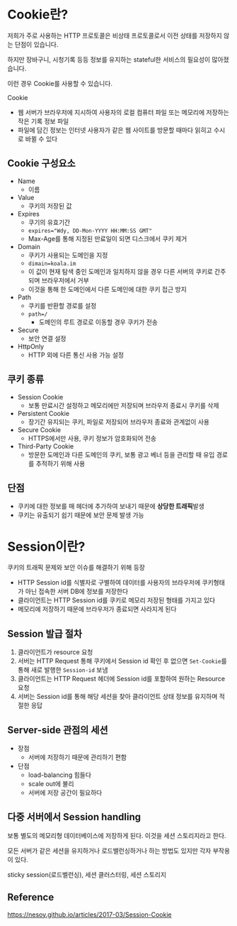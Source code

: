 # Cookie란?
저희가 주로 사용하는 HTTP 프로토콜은 비상태 프로토콜로서 이전 상태를 저장하지 않는 단점이 있습니다.

하지만 장바구니, 시청기록 등등 정보를 유지하는 stateful한 서비스의 필요성이 많아졌습니다.

이런 경우 Cookie를 사용할 수 있습니다.

Cookie
* 웹 서버가 브라우저에 지시하여 사용자의 로컬 컴퓨터 파일 또는 메모리에 저장하는 작은 기록 정보 파일
* 파일에 담긴 정보는 인터넷 사용자가 같은 웹 사이트를 방문할 때마다 읽히고 수시로 바뀔 수 있다

## Cookie 구성요소
* Name
    * 이름
* Value
    * 쿠키의 저장된 값
* Expires
    * 쿠기의 유효기간
    * ``expires="Wdy, DD-Mon-YYYY HH:MM:SS GMT"``
    * Max-Age를 통해 지정된 만료일이 되면 디스크에서 쿠키 제거
* Domain
    * 쿠키가 사용되는 도메인을 지정
    * ``dimain=koala.im``
    * 이 값이 현재 탐색 중인 도메인과 일치하지 않을 경우 다른 서버의 쿠키로 간주되며 브라우저에서 거부
    * 이것을 통해 한 도메인에서 다른 도메인에 대한 쿠키 접근 방지
* Path
    * 쿠키를 반환할 경로를 설정
    * ``path=/``
        * 도메인의 루트 경로로 이동할 경우 쿠키가 전송
* Secure
    * 보안 연결 설정
* HttpOnly
    * HTTP 외에 다른 통신 사용 가능 설정

## 쿠키 종류
* Session Cookie
    * 보통 만료시간 설정하고 메모리에만 저장되며 브라우저 종료시 쿠키를 삭제
* Persistent Cookie
    * 장기간 유지되는 쿠키, 파일로 저장되어 브라우저 종료와 관계없이 사용
* Secure Cookie
    * HTTPS에서만 사용, 쿠키 정보가 암호화되어 전송
* Third-Party Cookie
    * 방문한 도메인과 다른 도메인의 쿠키, 보통 광고 베너 등을 관리할 때 유입 경로를 추적하기 위해 사용


## 단점
* 쿠키에 대한 정보를 매 헤더에 추가하여 보내기 때문에 **상당한 트래픽**발생
* 쿠키는 유출되기 쉽기 때문에 보안 문제 발생 가능

# Session이란?
쿠키의 트래픽 문제와 보안 이슈를 해결하기 위해 등장

* HTTP Session id를 식별자로 구별하여 데이터를 사용자의 브라우저에 쿠키형태가 아닌 접속한 서버 DB에 정보를 저장한다
* 클라이언트는 HTTP Session id를 쿠키로 메모리 저장된 형태를 가지고 있다
* 메모리에 저장하기 때문에 브라우저가 종료되면 사라지게 된다

## Session 발급 절차
1. 클라이언트가 resource 요청
2. 서버는 HTTP Request 통해 쿠키에서 Session id 확인 후 없으면 `Set-Cookie`를 통해 새로 발행한 `Session-id` 보냄
3. 클라이언트는 HTTP Request 헤더에 Session id를 포함하여 원하는 Resource 요청
4. 서버는 Session id를 통해 해당 세션을 찾아 클라이언트 상태 정보를 유지하며 적절한 응답

## Server-side 관점의 세션
* 장점
    * 서버에 저장하기 때문에 관리하기 편함
* 단점
    * load-balancing 힘들다
    * scale out에 불리
    * 서버에 저장 공간이 필요하다

## 다중 서버에서 Session handling
보통 별도의 메모리형 데이터베이스에 저장하게 된다. 이것을 세션 스토리지라고 한다.
 
모든 서버가 같은 세션을 유지하거나 로드밸런싱하거나 하는 방법도 있지만 각자 부작용이 있다.

sticky session(로드벨런싱), 세션 클러스터링, 세션 스토리지




## Reference
https://nesoy.github.io/articles/2017-03/Session-Cookie
